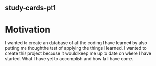 ## study-cards-pt1

# Motivation

I wanted to create an database of all the coding I have learned by also putting me thoughthe test of applying the things I learned. I wanted to create this project because it would keep me up to date on where I have started. What I have yet to accomplish and how fa I have come.
